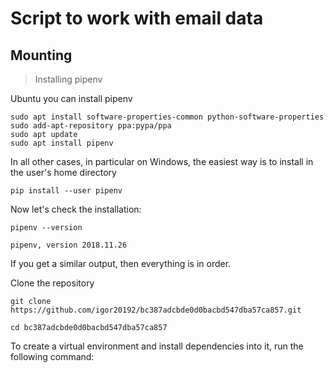 # Script to work with email data

## Mounting
> Installing pipenv

Ubuntu you can install pipenv

    sudo apt install software-properties-common python-software-properties
    sudo add-apt-repository ppa:pypa/ppa
    sudo apt update
    sudo apt install pipenv

In all other cases, in particular on Windows, the easiest way is to install in the user's home directory

    pip install --user pipenv

Now let's check the installation:

    pipenv --version

    pipenv, version 2018.11.26

If you get a similar output, then everything is in order.

Clone the repository

    git clone https://github.com/igor20192/bc387adcbde0d0bacbd547dba57ca857.git

    cd bc387adcbde0d0bacbd547dba57ca857

To create a virtual environment and install dependencies into it, run the following command: